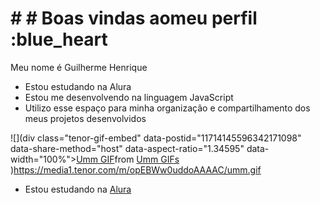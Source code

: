 # # # Boas vindas aomeu perfil :blue_heart 
Meu nome é Guilherme Henrique
- Estou estudando na Alura
- Estou me desenvolvendo na linguagem JavaScript
- Utilizo esse espaço para minha organização e
compartilhamento dos meus projetos desenvolvidos

![](div class="tenor-gif-embed" data-postid="11714145596342171098" data-share-method="host" data-aspect-ratio="1.34595" data-width="100%"><a href="https://tenor.com/view/umm-gif-11714145596342171098">Umm GIF</a>from <a href="https://tenor.com/search/umm-gifs">Umm GIFs</a></div> <script type="text/javascript" async src="https://tenor.com/embed.js"></script>)https://media1.tenor.com/m/opEBWw0uddoAAAAC/umm.gif
- Estou estudando na [Alura](https://www.alura.com.br)
